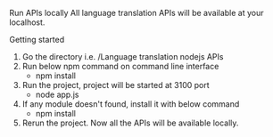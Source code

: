 Run APIs locally
	All language translation APIs will be available at your localhost.
	
Getting started 
 1. Go the directory i.e. /Language translation nodejs APIs
 2. Run below npm command on command line interface
	- npm install
 3. Run the project, project will be started at 3100 port
	- node app.js
 4. If any module doesn't found, install it with below command
	- npm install <module>
 5. Rerun the project. Now all the APIs will be available locally.